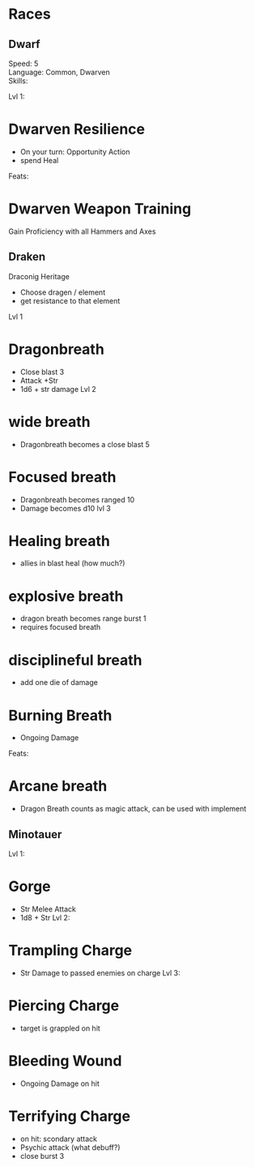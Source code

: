 # Races

## Dwarf

Speed: 5  
Language: Common, Dwarven  
Skills: 

Lvl 1:
# Dwarven Resilience
* On your turn: Opportunity Action
* spend Heal

Feats:
# Dwarven Weapon Training
Gain Proficiency with all Hammers and Axes

## Draken

Draconig Heritage
* Choose dragen / element
* get resistance to that element

Lvl 1
# Dragonbreath
* Close blast 3
* Attack +Str
* 1d6 + str <element> damage
Lvl 2
# wide breath
* Dragonbreath becomes a close blast 5
# Focused breath
* Dragonbreath becomes ranged 10
* Damage becomes d10
lvl 3
# Healing breath
* allies in blast heal (how much?)
# explosive breath
* dragon breath becomes range burst 1
* requires focused breath
# disciplineful breath
* add one die of damage
# Burning Breath
* Ongoing Damage

Feats:
# Arcane breath
* Dragon Breath counts as magic attack, can be used with implement

## Minotauer

Lvl 1:
# Gorge
* Str Melee Attack
* 1d8 + Str
Lvl 2:
# Trampling Charge
* Str Damage to passed enemies on charge
Lvl 3:
# Piercing Charge
* target is grappled on hit
# Bleeding Wound
* Ongoing Damage on hit
# Terrifying Charge
* on hit: scondary attack
* Psychic attack (what debuff?)
* close burst 3
